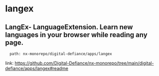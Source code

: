 # langex
## LangEx- LanguageExtension. Learn new languages in your browser while reading any page.
```
  path: nx-monorepo/digital-defiance/apps/langex
```
link: https://github.com/Digital-Defiance/nx-monorepo/tree/main/digital-defiance/apps/langex#readme
